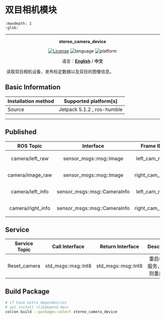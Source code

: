 # 双目相机模块

```{toctree}
:maxdepth: 1
:glob:
```

------

<p align="center"><strong>stereo_camera_device</strong></p>
<p align="center"><a href="https://github.com/${YOUR_GIT_REPOSITORY}/blob/main/LICENSE"><img alt="License" src="https://img.shields.io/badge/License-Apache%202.0-orange"/></a>
<img alt="language" src="https://img.shields.io/badge/language-c++-red"/>
<img alt="platform" src="https://img.shields.io/badge/platform-linux-l"/>
</p>

<p align="center">
    语言：<a href="./docs/docs_en/README_EN.md"><strong>English</strong></a> / <strong>中文</strong>
</p>

​	读取双目相机设备，发布标定数据以及双目的图像信息。

## Basic Information

| Installation method | Supported platform[s]      |
| ------------------- | -------------------------- |
| Source              | Jetpack 5.1.2 , ros-humble |

------

## Published

|     ROS Topic     |          Interface           |   Frame ID    |   Description    |
| :---------------: | :--------------------------: | :-----------: | :--------------: |
|  camera/left_raw  |   sensor_msgs::msg::Image    | left_cam_raw  |   左目相机图像   |
| camera/image_raw  |   sensor_msgs::msg::Image    | right_cam_raw |   右目相机图像   |
| camera/left_info  | sensor_msgs::msg::CameraInfo | left_cam_raw  | 左目相机标定数据 |
| camera/right_info | sensor_msgs::msg::CameraInfo | right_cam_raw | 右目相机标定数据 |

## Service

| Service Topic |   Call Interface    |  Return Interface   |           Description            |
| :-----------: | :-----------------: | :-----------------: | :------------------------------: |
| Reset_camera  | std_msgs::msg::Int8 | std_msgs::msg::Int8 | 重启相机的服务，返回1 则重启成功 |

## Build Package

```bash
# if have extra dependencies
# apt install <libdepend-dev>
colcon build --packages-select stereo_camera_device
```

